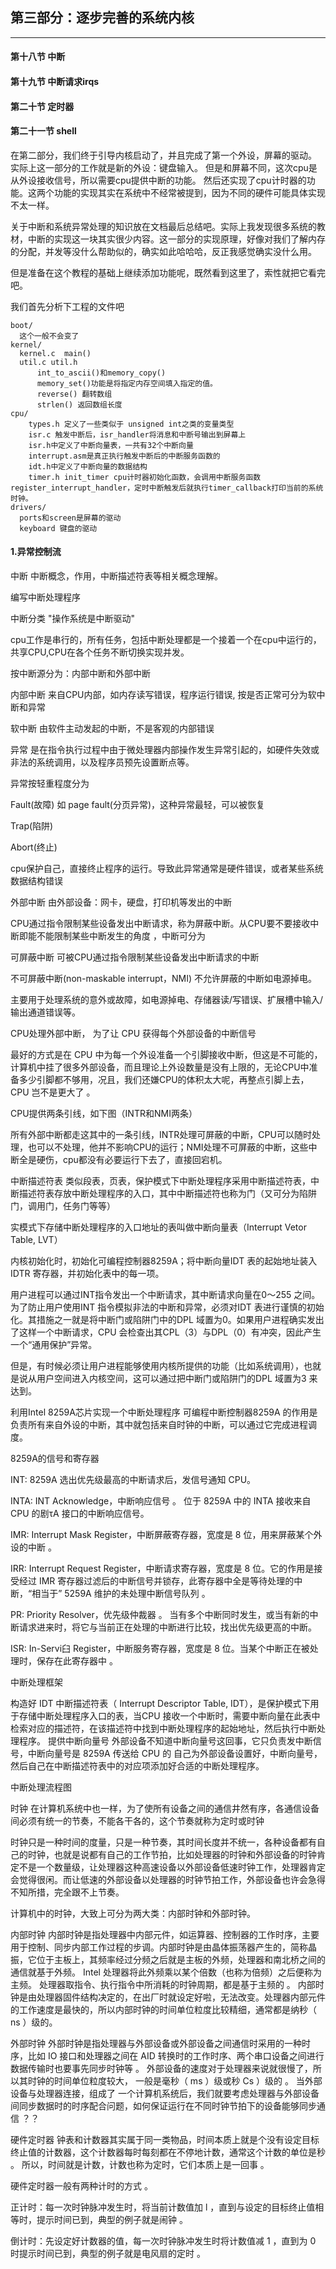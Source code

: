 ## 第三部分：逐步完善的系统内核
-------------

#### 第十八节   中断
#### 第十九节   中断请求irqs
#### 第二十节   定时器
#### 第二十一节   shell


在第二部分，我们终于引导内核启动了，并且完成了第一个外设，屏幕的驱动。
实际上这一部分的工作就是新的外设：键盘输入。
但是和屏幕不同，这次cpu是从外设接收信号，所以需要cpu提供中断的功能。
然后还实现了cpu计时器的功能。这两个功能的实现其实在系统中不经常被提到，因为不同的硬件可能具体实现不太一样。

关于中断和系统异常处理的知识放在文档最后总结吧。实际上我发现很多系统的教材，中断的实现这一块其实很少内容。这一部分的实现原理，好像对我们了解内存的分配，并发等没什么帮助似的，确实如此哈哈哈，反正我感觉确实没什么用。

但是准备在这个教程的基础上继续添加功能呢，既然看到这里了，索性就把它看完吧。


我们首先分析下工程的文件吧

    boot/
      这个一般不会变了
    kernel/
      kernel.c  main()
      util.c util.h
          int_to_ascii()和memory_copy()
          memory_set()功能是将指定内存空间填入指定的值。
          reverse() 翻转数组
          strlen() 返回数组长度
    cpu/
        types.h 定义了一些类似于 unsigned int之类的变量类型
        isr.c 触发中断后，isr_handler将消息和中断号输出到屏幕上
        isr.h中定义了中断向量表，一共有32个中断向量
        interrupt.asm是真正执行触发中断后的中断服务函数的
        idt.h中定义了中断向量的数据结构
        timer.h init_timer cpu计时器初始化函数，会调用中断服务函数register_interrupt_handler，定时中断触发后就执行timer_callback打印当前的系统时钟。
    drivers/
      ports和screen是屏幕的驱动
      keyboard 键盘的驱动






















#### 1.异常控制流  




中断
中断概念，作用，中断描述符表等相关概念理解。

编写中断处理程序

中断分类
"操作系统是中断驱动"

cpu工作是串行的，所有任务，包括中断处理都是一个接着一个在cpu中运行的，共享CPU,CPU在各个任务不断切换实现并发。

按中断源分为：内部中断和外部中断

内部中断
来自CPU内部，如内存读写错误，程序运行错误, 按是否正常可分为软中断和异常

软中断 由软件主动发起的中断，不是客观的内部错误

异常 是在指令执行过程中由于微处理器内部操作发生异常引起的，如硬件失效或非法的系统调用，以及程序员预先设置断点等。

异常按轻重程度分为

Fault(故障)
如 page fault(分页异常)，这种异常最轻，可以被恢复

Trap(陷阱)

Abort(终止)

cpu保护自己，直接终止程序的运行。导致此异常通常是硬件错误，或者某些系统数据结构错误

外部中断
由外部设备：网卡，硬盘，打印机等发出的中断

CPU通过指令限制某些设备发出中断请求，称为屏蔽中断。从CPU要不要接收中断即能不能限制某些中断发生的角度 ，中断可分为

可屏蔽中断 可被CPU通过指令限制某些设备发出中断请求的中断

不可屏蔽中断(non-maskable interrupt，NMI) 不允许屏蔽的中断如电源掉电。

主要用于处理系统的意外或故障，如电源掉电、存储器读/写错误、扩展槽中输入/输出通道错误等。

CPU处理外部中断，
为了让 CPU 获得每个外部设备的中断信号

最好的方式是在 CPU 中为每一个外设准备一个引脚接收中断，但这是不可能的，计算机中挂了很多外部设备，而且理论上外设数量是没有上限的，无论CPU中准备多少引脚都不够用，况且，我们还嫌CPU的体积太大呢，再整点引脚上去， CPU 岂不是更大了 。

CPU提供两条引线，如下图（INTR和NMI两条）



所有外部中断都走这其中的一条引线，INTR处理可屏蔽的中断，CPU可以随时处理，也可以不处理，他并不影响CPU的运行；NMI处理不可屏蔽的中断，这些中断全是硬伤，cpu都没有必要运行下去了，直接回宕机。

中断描述符表
类似段表，页表，保护模式下中断处理程序采用中断描述符表，中断描述符表存放中断处理程序的入口，其中中断描述符也称为门（又可分为陷阱门，调用门，任务门等等）

实模式下存储中断处理程序的入口地址的表叫做中断向量表（Interrupt Vetor Table, LVT）

内核初始化时，初始化可编程控制器8259A；将中断向量IDT 表的起始地址装入IDTR 寄存器，并初始化表中的每一项。



用户进程可以通过INT指令发出一个中断请求，其中断请求向量在0～255 之间。为了防止用户使用INT 指令模拟非法的中断和异常，必须对IDT 表进行谨慎的初始化。其措施之一就是将中断门或陷阱门中的DPL 域置为0。如果用户进程确实发出了这样一个中断请求，CPU 会检查出其CPL（3）与DPL（0）有冲突，因此产生一个“通用保护”异常。

但是，有时候必须让用户进程能够使用内核所提供的功能（比如系统调用），也就是说从用户空间进入内核空间，这可以通过把中断门或陷阱门的DPL 域置为3 来达到。

利用Intel 8259A芯片实现一个中断处理程序
可编程中断控制器8259A 的作用是负责所有来自外设的中断，其中就包括来自时钟的中断，可以通过它完成进程调度。





8259A的信号和寄存器

INT: 8259A 选出优先级最高的中断请求后，发信号通知 CPU。

INTA: INT Acknowledge，中断响应信号 。 位于 8259A 中的 INTA 接收来自 CPU 的剧τA 接口的中断响应信号。

IMR: Interrupt Mask Register，中断屏蔽寄存器，宽度是 8 位，用来屏蔽某个外设的中断 。

IRR: Interrupt Request Register，中断请求寄存器，宽度是 8 位。它的作用是接受经过 IMR 寄存器过滤后的中断信号并锁存，此寄存器中全是等待处理的中断，“相当于” 5259A 维护的未处理中断信号队列 。

PR: Priority Resolver，优先级仲裁器 。 当有多个中断同时发生，或当有新的中断请求进来时，将它与当前正在处理的中断进行比较，找出优先级更高的中断。

ISR: In-Servi臼 Register，中断服务寄存器，宽度是 8 位。当某个中断正在被处理时，保存在此寄存器中 。

中断处理框架

构造好 IDT 中断描述符表（ Interrupt Descriptor Table, IDT），是保护模式下用于存储中断处理程序入口的表，当CPU 接收一个中断时，需要中断向量在此表中检索对应的描述符，在该描述符中找到中断处理程序的起始地址，然后执行中断处理程序。
提供中断向量号 外部设备不知道中断向量号这回事，它只负责发中断信号，中断向量号是 8259A 传送给 CPU 的
自己为外部设备设置好，中断向量号，然后自己在中断描述符表中的对应项添加好合适的中断处理程序。

中断处理流程图


时钟
在计算机系统中也一样，为了使所有设备之间的通信井然有序，各通信设备间必须有统一的节奏，不能各干各的，这个节奏就称为定时或时钟

时钟只是一种时间的度量，只是一种节奏，其时间长度并不统一，各种设备都有自己的时钟，也就是说都有自己的工作节拍，比如处理器的时钟和外部设备的时钟肯定不是一个数量级，让处理器这种高速设备以外部设备低速时钟工作，处理器肯定会觉得很闲。而让低速的外部设备以处理器的时钟节拍工作，外部设备也许会急得不知所措，完全跟不上节奏。

计算机中的时钟，大致上可分为两大类：内部时钟和外部时钟。

内部时钟
内部时钟是指处理器中内部元件，如运算器、控制器的工作时序，主要用于控制、同步内部工作过程的步调。内部时钟是由晶体振荡器产生的，简称晶振，它位于主板上，其频率经过分频之后就是主板的外频，处理器和南北桥之间的通信就基于外频。 Intel 处理器将此外频乘以某个倍数（也称为倍频）之后便称为主频。 处理器取指令、执行指令中所消耗的时钟周期，都是基于主频的 。 内部时钟是由处理器固件结构决定的，在出厂时就设定好啦，无法改变。处理器内部元件的工作速度是最快的，所以内部时钟的时间单位粒度比较精细，通常都是纳秒（ ns ）级的。

外部时钟 外部时钟是指处理器与外部设备或外部设备之间通信时采用的一种时序，比如 IO 接口和处理器之间在 AID 转换时的工作时序、两个串口设备之间进行数据传输时也要事先同步时钟等 。 外部设备的速度对于处理器来说就很慢了，所以其时钟的时间单位粒度较大， 一般是毫秒（ ms ）级或秒 Cs ）级的 。
当外部设备与处理器连接，组成了 一个计算机系统后，我们就要考虑处理器与外部设备间同步数据时的时序配合问题，如何保证运行在不同时钟节拍下的设备能够同步通信 ？？

硬件定时器
钟表和计数器其实属于同一类物品，时间本质上就是个没有设定目标终止值的计数器，这个计数器每时每刻都在不停地计数，通常这个计数的单位是秒 。 所以，时间就是计数，计数也称为定时，它们本质上是一回事 。

硬件定时器一般有两种计时的方式 。

正计时：每一次时钟脉冲发生时，将当前计数值加 l ，直到与设定的目标终止值相等时，提示时间已到，典型的例子就是闹钟 。

倒计时：先设定好计数器的值，每一次时钟脉冲发生时将计数值减 1 ，直到为 0 时提示时间已到，典型的例子就是电风扇的定时 。

